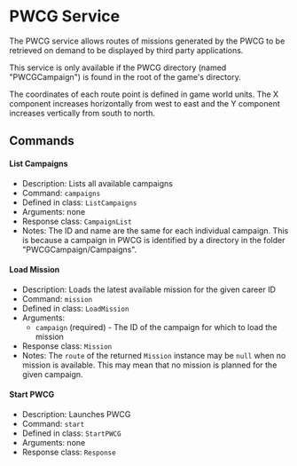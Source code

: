# PWCG Service

The PWCG service allows routes of missions generated by the PWCG to be retrieved on demand to be
displayed by third party applications.

This service is only available if the PWCG directory (named "PWCGCampaign") is found in the root of
the game's directory.

The coordinates of each route point is defined in game world units. The X component increases
horizontally from west to east and the Y component increases vertically from south to north.

## Commands
#### List Campaigns
* Description: Lists all available campaigns
* Command: `campaigns`
* Defined in class: `ListCampaigns`
* Arguments: none
* Response class: `CampaignList`
* Notes: The ID and name are the same for each individual campaign. This is because a campaign in
PWCG is identified by a directory in the folder "PWCGCampaign/Campaigns".

#### Load Mission
* Description: Loads the latest available mission for the given career ID
* Command: `mission`
* Defined in class: `LoadMission`
* Arguments:
    * `campaign` (required) - The ID of the campaign for which to load the mission
* Response class: `Mission`
* Notes: The `route` of the returned `Mission` instance may be `null` when no mission is available.
This may mean that no mission is planned for the given campaign.

#### Start PWCG
* Description: Launches PWCG 
* Command: `start`
* Defined in class: `StartPWCG`
* Arguments: none
* Response class: `Response`